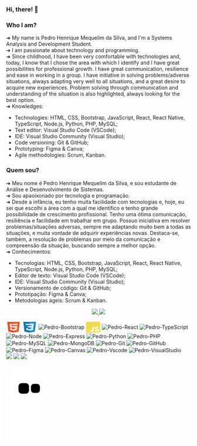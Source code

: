 ### Hi, there! 👋

### Who I am?

➜ My name is Pedro Henrique Mequelim da Silva, and I'm a Systems Analysis and Development Student.<br>
➜ I am passionate about technology and programming.<br>
➜ Since childhood, I have been very comfortable with technologies and, today, I know that I chose the area with which I identify and I have great possibilities for professional growth. I have great communication, resilience and ease in working in a group. I have initiative in solving problems/adverse situations, always adapting very well to all situations, and a great desire to acquire new experiences. Problem solving through communication and understanding of the situation is also highlighted, always looking for the best option.<br>
➜ Knowledges:
   <ul>
     <li>Technologies: HTML, CSS, Bootstrap, JavaScript, React, React Native, TypeScript, Node.js, Python, PHP, MySQL;</li>
     <li>Text editor: Visual Studio Code (VSCode);</li>
     <li>IDE: Visual Studio Community (Visual Studio);</li>
     <li>Code versioning: Git & GitHub;</li>
     <li>Prototyping: Figma & Canva;</li>
     <li>Agile methodologies: Scrum, Kanban.</li>
   </ul>

### Quem sou?  
➜ Meu nome é Pedro Henrique Mequelim da Silva, e sou estudante de Análise e Desenvolvimento de Sistemas.<br>
➜ Sou apaoixonado por tecnologia e programação.<br>
➜ Desde a infância, eu tenho muita facilidade com tecnologias e, hoje, eu sei que escolhi a área com a qual me identifico e tenho grande possibilidade de crescimento profissional. Tenho uma ótima comunicação, resiliência e facilidade em trabalhar em grupo. Possuo iniciativa em resolver problemas/situações adversas, sempre me adaptando muito bem a todas as situações, e muita vontade de adquirir experiências novas. Destaca-se, também, a resolução de problemas por meio da comunicação e compreensão da situação, buscando sempre a melhor opção.<br>
➜ Conhecimentos:
   <ul>
     <li>Tecnologias: HTML, CSS, Bootstrap, JavaScript, React, React Native, TypeScript, Node.js, Python, PHP, MySQL;</li>
     <li>Editor de texto: Visual Studio Code (VSCode);</li>
     <li>IDE: Visual Studio Community (Visual Studio);</li>
     <li>Versionamento de código: Git & GitHub;</li>
     <li>Prototipação: Figma & Canva;</li>
     <li>Metodologias ágeis: Scrum & Kanban.</li>
   </ul>
   
   <div align="center">
  <a href="https://github.com/duribeiro">
    <img height="150em" src="https://github-readme-stats.vercel.app/api?username=phms07&count_private=true&include_all_commits=true&show_icons=true&theme=dracula&hide_border=false&show_owner=true"/>
    <img height="150em" src="https://github-readme-stats.vercel.app/api/top-langs/?username=phms07&theme=dracula&hide_border=false&&layout=compact"/>
  </a>
</div>

<div style="display: inline_block"><br>
  <img align="center" alt="Pedro-HTML" height="30" width="40" src="https://raw.githubusercontent.com/devicons/devicon/master/icons/html5/html5-original.svg">
  <img align="center" alt="Pedro-CSS" height="30" width="40" src="https://raw.githubusercontent.com/devicons/devicon/master/icons/css3/css3-original.svg">
  <img align="center" alt="Pedro-Bootstrap" height="45" width="35" src="https://cdn.jsdelivr.net/gh/devicons/devicon/icons/bootstrap/bootstrap-original.svg">
  <img align="center" alt="Pedro-JS" height="30" width="40" src="https://raw.githubusercontent.com/devicons/devicon/master/icons/javascript/javascript-plain.svg">
  <img align="center" alt="Pedro-React" height="30" width="40" src="https://cdn.jsdelivr.net/gh/devicons/devicon/icons/react/react-original.svg">
  <img align="center" alt="Pedro-TypeScript" height="30" width="40" src="https://cdn.jsdelivr.net/gh/devicons/devicon/icons/typescript/typescript-original.svg">
  <img align="center" alt="Pedro-Node" height="60" width="65" src="https://cdn.jsdelivr.net/gh/devicons/devicon/icons/nodejs/nodejs-plain-wordmark.svg">
  <img align="center" alt="Pedro-Express" height="40" width="50" src="https://cdn.jsdelivr.net/gh/devicons/devicon/icons/express/express-original-wordmark.svg">
  <img align="center" alt="Pedro-Python" height="40" width="50" src="https://cdn.jsdelivr.net/gh/devicons/devicon/icons/python/python-original.svg">
  <img align="center" alt="Pedro-PHP" height="40" width="50" src="https://cdn.jsdelivr.net/gh/devicons/devicon/icons/php/php-original.svg">
  <img align="center" alt="Pedro-MySQL" height="40" width="50" src="https://cdn.jsdelivr.net/gh/devicons/devicon/icons/mysql/mysql-original.svg">
  <img align="center" alt="Pedro-MongoDB" height="40" width="50" src="https://cdn.jsdelivr.net/gh/devicons/devicon/icons/mongodb/mongodb-original-wordmark.svg">
  <img align="center" alt="Pedro-Git" height="30" width="40" src="https://cdn.jsdelivr.net/gh/devicons/devicon/icons/git/git-original.svg">
  <img align="center" alt="Pedro-GitHub" height="30" width="40" src="https://cdn.jsdelivr.net/gh/devicons/devicon/icons/github/github-original.svg">
  <img align="center" alt="Pedro-Figma" height="30" width="40" src="https://cdn.jsdelivr.net/gh/devicons/devicon/icons/figma/figma-original.svg">
  <img align="center" alt="Pedro-Canvas" height="30" width="40" src="https://cdn.jsdelivr.net/gh/devicons/devicon/icons/canva/canva-original.svg">
  <img align="center" alt="Pedro-Vscode" height="30" width="40" src="https://cdn.jsdelivr.net/gh/devicons/devicon/icons/vscode/vscode-original.svg">
  <img align="center" alt="Pedro-VisualStudio" height="30" width="40" src="https://cdn.jsdelivr.net/gh/devicons/devicon/icons/visualstudio/visualstudio-plain.svg">
</div>

<div> 
  <a href = "mailto:pedrohenriquemiquelimdasilva@gmail.com"><img src="https://img.shields.io/badge/-Gmail-%23333?style=for-the-badge&logo=gmail&logoColor=white" target="_blank"></a>
  <a href="https://www.linkedin.com/in/pedro-mequelim/" target="_blank"><img src="https://img.shields.io/badge/-LinkedIn-%230077B5?style=for-the-badge&logo=linkedin&logoColor=white" target="_blank"></a> 
  <a href="https://www.instagram.com/_pedroo_._/" target="_blank"><img src="https://img.shields.io/badge/-Instagram-%23E4405F?style=for-the-badge&logo=instagram&logoColor=white" target="_blank"></a>
   
   ##
   
  ![Snake animation](https://github.com/rafaballerini/rafaballerini/blob/output/github-contribution-grid-snake.svg)
</div>
